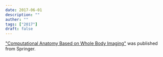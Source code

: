 ```yaml
---
date: 2017-06-01
description: ""
auther: ""
tags: ["2017"]
draft: false
---
```

["Computational Anatomy Based on Whole Body Imaging"](https://www.springer.com/jp/book/9784431559740) was published from Springer.
